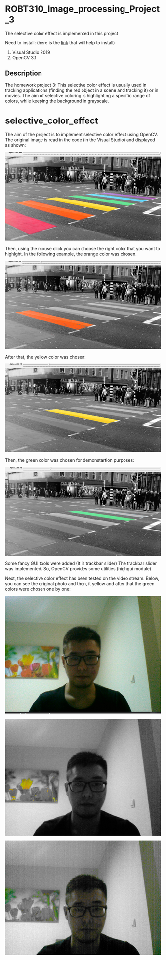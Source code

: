 # ROBT310_Image_processing_Project_3
The selective color effect is implemented in this project

Need to install: (here is the [link](https://www.youtube.com/watch?v=l4372qtZ4dc) that will help to install)
1) Visual Studio 2019 
2) OpenCV 3.1

## Description
The homework project 3:
This selective color effect is usually used in tracking applications (finding the red object in a scene and tracking it) or in movies. The aim of selective coloring is highlighting a specific range of colors, while keeping the background in grayscale.

# selective_color_effect

The aim of the project is to implement selective color effect using OpenCV.
The original image is read in the code (in the Visual Studio) and displayed as shown:


![](images/original.PNG)

Then, using the mouse click you can choose the right color that you want to highlght.
In the following example, the orange color was chosen.

![](images/orange.PNG)


After that, the yellow color was chosen:


![](images/yellow.PNG)

Then, the green color was chosen for demonstartion purposes:

![](images/green.PNG)


Some fancy GUI tools were added (It is trackbar slider)
The trackbar slider was implemented. So, OpenCV provides some utilities (highgui module)

Next, the selective color effect has been tested on the video stream. 
Below, you can see the original photo and then, it yellow and after that the green colors were chosen one by one:

![](images/original_video.PNG)

![](images/yellow_video.PNG)

![](images/video_green.PNG)

